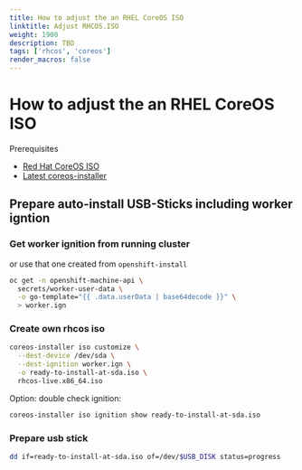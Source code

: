 ```yaml
---
title: How to adjust the an RHEL CoreOS ISO
linktitle: Adjust RHCOS.ISO
weight: 1900
description: TBD
tags: ['rhcos', 'coreos']
render_macros: false
---
```

# How to adjust the an RHEL CoreOS ISO

Prerequisites

* [Red Hat CoreOS ISO](https://mirror.openshift.com/pub/openshift-v4/dependencies/rhcos/)
* [Latest coreos-installer](https://mirror.openshift.com/pub/openshift-v4/x86_64/clients/coreos-installer/latest/)

## Prepare auto-install USB-Sticks including worker igntion

### Get worker ignition from running cluster

or use that one created from `openshift-install`

```bash
oc get -n openshift-machine-api \
  secrets/worker-user-data \
  -o go-template="{{ .data.userData | base64decode }}" \
  > worker.ign
```

### Create own rhcos iso

```bash
coreos-installer iso customize \
  --dest-device /dev/sda \
  --dest-ignition worker.ign \
  -o ready-to-install-at-sda.iso \
  rhcos-live.x86_64.iso
```

Option: double check ignition:

```bash
coreos-installer iso ignition show ready-to-install-at-sda.iso
```

### Prepare usb stick

```bash
dd if=ready-to-install-at-sda.iso of=/dev/$USB_DISK status=progress
```
